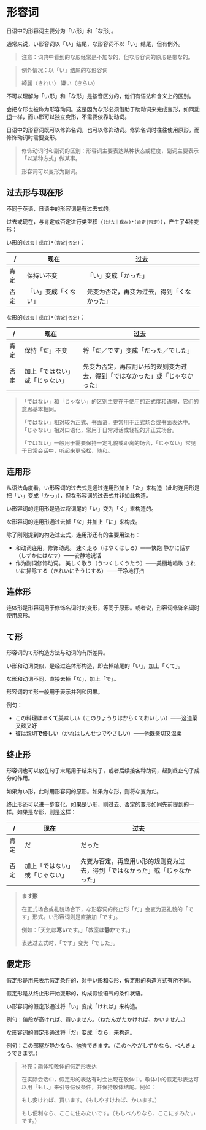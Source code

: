 # 形容词

日语中的形容词主要分为「い形」和「な形」。

通常来说，い形容词以「い」结尾，な形容词不以「い」结尾，但有例外。

> 注意：词典中看到的な形经常是不加な的，但な形容词的原形是带な的。

> 例外情况：以「い」结尾的な形容词
>
> 綺麗（きれい）
> 嫌い（きらい）

不可以理解为「い形」和「な形」是按音区分的，他们有语法和含义上的区别。

会把な形也被称为形容动词。这是因为な形必须借助于助动词来完成变形，如同[动词](2.3_动词.md)一样，而い形可以独立变形，不需要依靠助动词。

日语中的形容词既可以修饰名词，也可以修饰动词。修饰名词时往往使用原形，而修饰动词时需要变形。

> 修饰动词时和副词的区别：形容词主要表达某种状态或程度，副词主要表示「以某种方式」做某事。
>
> 形容词可以变形为副词。

## 过去形与现在形

不同于英语，日语中的形容词是有过去式的。

过去或现在，与肯定或否定进行类型积（`(过去｜现在)*(肯定|否定)`），产生了4种变形：

い形的`(过去｜现在)*(肯定|否定)`：

|/|现在|过去|
|-|---|----|
|肯定|保持い不变|「い」变成「かった」|
|否定|「い」变成「くない」|先变为否定，再变为过去，得到「くなかった」|

な形的`(过去｜现在)*(肯定|否定)`：

| /   | 现在              | 过去                                     |
| --- | --------------- | -------------------------------------- |
| 肯定  | 保持「だ」不变            | 将「だ／です」变成「だった／でした」                                |
| 否定  | 加上「ではない」或「じゃない」 | 先变为否定，再应用い形的规则变为过去，得到「ではなかった」或「じゃなかった」 |

> 「ではない」和「じゃない」的区别主要在于使用的正式度和语境，它们的意思基本相同。
>
> 「ではない」相对较为正式、书面语，更常用于正式场合或书面表达中。「じゃない」相对口语化，常用于日常对话或轻松的非正式场合。
>
> 「ではない」一般用于需要保持一定礼貌或距离的场合，「じゃない」常见于日常会话中，听起来更轻松、随和。

## 连用形

从语法角度看，い形容词的过去式是通过连用形加上「た」来构造（此时连用形是把「い」变成「かっ」），但な形容词的过去式并非如此构造。

い形容词的连用形是通过将词尾的「い」变为「く」来构造的。

な形容词的连用形通过去掉「な」并加上「に」来构成。

除了刚刚提到的构造过去式，连用形还有的主要用法有：

- 和动词连用，修饰动词。
  速く走る（はやくはしる）——快跑
  静かに話す（しずかにはなす）——安静地说话
- 作为副词修饰动词。
  美しく歌う（うつくしくうたう）——美丽地唱歌
  きれいに掃除する（きれいにそうじする）——干净地打扫

## 连体形

连体形是形容词用于修饰名词时的变形，等同于原形。或者说，形容词修饰名词时使用原形。

## て形

形容词的て形构造方法与动词的有所差异。

い形和动词类似，是经过连体形构造，即去掉结尾的「い」，加上「くて」。

な形和动词不同，直接去掉「な」，加上「で」。

形容词的て形一般用于表示并列和因果。

例句：

- この料理は辛**くて**美味しい（このりょうりはからくておいしい）——这道菜又辣又好
- 彼は親切**で**優しい（かれはしんせつでやさしい）——他既亲切又温柔

## 终止形

形容词也可以放在句子末尾用于结束句子，或者后续接各种助词，起到终止句子成分的作用。

如果为い形，此时用形容词的原形。如果为な形，则将な变为だ。

终止形还可以进一步变化，如果是い形，则过去、否定的变形如同先前提到的一样。如果是な形，则是这样：

| /   | 现在              | 过去                                     |
| --- | --------------- | -------------------------------------- |
| 肯定  | だ               | だった                                    |
| 否定  | 加上「ではない」或「じゃない」 | 先变为否定，再应用い形的规则变为过去，得到「ではなかった」或「じゃなかった」 |

> **ます形**
> 
> 在正式场合或礼貌场合下，な形容词的终止形「だ」会变为更礼貌的「です」形式。い形容词则是直接加「です」。
> 
> 例如：「天気は**寒い**です。」「教室は**静か**です。」
>
> 表达过去式时，「です」变为「でした」。

## 假定形

假定形是用来表示假定条件的，对于い形和な形，假定形的构造方式有所不同。

假定形是从终止形开始变形的，构成假设语气的条件状语。

い形容词的假定形通过将「い」变成「ければ」来构造。

例句：値段が高ければ、買いません。（ねだんがたかければ、かいません。）

な形容词的假定形通过将「だ」变成「なら」来构造。

例句：この部屋が静かなら、勉強できます。（このへやがしずかなら、べんきょうできます。）

> 补充：简体和敬体的假定形表达
>
> 在实际会话中，假定形的表达有时会出现在敬体中。敬体中的假定形表达可以用「もし」来引导假设条件，并保持敬体结尾。例如：
>
> もし安ければ、買います。（もしやすければ、かいます。）
>
> もし便利なら、ここに住みたいです。（もしべんりなら、ここにすみたいです。）